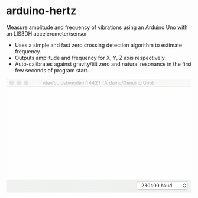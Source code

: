 # arduino-hertz
Measure amplitude and frequency of vibrations using an Arduino Uno with an LIS3DH accelerometer/sensor

- Uses a simple and fast zero crossing detection algorithm to estimate frequency.
- Outputs amplitude and frequency for X, Y, Z axis respectively.
- Auto-calibrates against gravity/tilt zero and natural resonance in the first few seconds of program start.

![](demo.gif)
